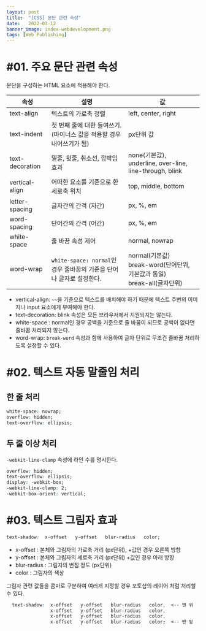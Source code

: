 ```yaml
---
layout: post
title:  "[CSS] 문단 관련 속성"
date:   2022-03-12
banner_image: index-webdevelopment.png
tags: [Web Publishing]
---
```


# #01. 주요 문단 관련 속성

문단을 구성하는 HTML 요소에 적용해야 한다.

| 속성  | 설명   | 값 |
|-----------------|--------------------------------------------------|---------------------------------------------------------------|
| text-align  | 텍스트의 가로축 정렬  | left, center, right   |
| text-indent | 첫 번째 줄에 대한 들여쓰기. (마이너스 값을 적용할 경우 내어쓰기가 됨)| px단위 값|
| text-decoration | 밑줄, 윗줄, 취소선, 깜박임 효과  | none(기본값), underline, over-line, line-through, blink  |
| vertical-align  | 어떠한 요소를 기준으로 한 세로축 위치| top, middle, bottom   |
| letter-spacing  | 글자간의 간격 (자간) | px, %, em |
| word-spacing| 단어간의 간격 (어간) | px, %, em |
| white-space | 줄 바꿈 속성 제어   | normal, nowrap|
| word-wrap   | `white-space: normal`인 경우 줄바꿈의 기준을 단어나 글자로 설정한다. | normal(기본값)<br/>break-word(단어단위, 기본값과 동일)<br/>break-all(글자단위) |

- vertical-align: `~~`을 기준으로 텍스트를 배치해야 하기 때문에 텍스트 주변의 이미지나 input 요소에게 부여해야 한다.
- text-decoration: blink 속성은 모든 브라우저에서 지원되지는 않는다.
- white-space : normal인 경우 공백을 기준으로 줄 바꿈이 되므로 공백이 없다면 줄바꿈 처리되지 않는다.
- word-wrap: `break-word` 속성과 함께 사용하여 글자 단위로 무조건 줄바꿈 처리하도록 설정할 수 있다.

# #02. 텍스트 자동 말줄임 처리

## 한 줄 처리

```css
white-space: nowrap;
overflow: hidden;
text-overflow: ellipsis;
```

## 두 줄 이상 처리

`-webkit-line-clamp` 속성에 라인 수를 명시한다.

```css
overflow: hidden;
text-overflow: ellipsis;
display: -webkit-box;
-webkit-line-clamp: 2; 
-webkit-box-orient: vertical;
```

# #03. 텍스트 그림자 효과

```css
text-shadow:  x-offset   y-offset   blur-radius   color;
```
- x-offset : 본체와 그림자의 가로축 거리 (px단위), +값인 경우 오른쪽 방향
- y-offset : 본체와 그림자의 세로축 거리 (px단위)  +값인 경우 아래 방향
- blur-radius : 그림자의 번짐 정도 (px단위)
- color : 그림자의 색상

그림자 관련 값들을 콤마로 구분하여 여러개 지정할 경우 포토샵의 레이어 처럼 처리할 수 있다.

```css
  text-shadow:  x-offset   y-offset   blur-radius   color,  <-- 맨 위
                x-offset   y-offset   blur-radius   color,
                x-offset   y-offset   blur-radius   color,
                x-offset   y-offset   blur-radius   color;  <-- 맨 밑
```